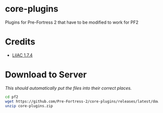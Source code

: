 # core-plugins
Plugins for Pre-Fortress 2 that have to be modified to work for PF2

# Credits 
- [LilAC 1.7.4](https://github.com/J-Tanzanite/Little-Anti-Cheat/)

# Download to Server
*This should automatically put the files into their correct places.*
```bash
cd pf2
wget https://github.com/Pre-Fortress-2/core-plugins/releases/latest/download/core-plugins.zip
unzip core-plugins.zip
```